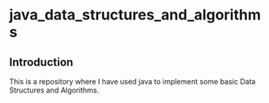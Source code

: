 # java_data_structures_and_algorithms

## Introduction
This is a repository where I have used java to implement some basic Data Structures and Algorithms.
